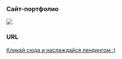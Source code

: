 ### Сайт-портфолио
<img src="https://i.ibb.co/mtbk3CW/portfolio.png">

### URL
[Кликай сюда и наслаждайся лендингом :)](https://my.hixozen.ru)

